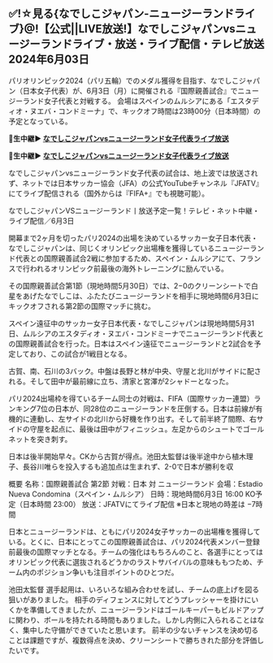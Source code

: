 <h2>✅!☆見る{なでしこジャパン-ニュージーランドライブ}@!【公式||LIVE放送!】なでしこジャパンvsニュージーランドライブ・放送・ライブ配信・テレビ放送 2024年6月03日</h2>

パリオリンピック2024（パリ五輪）でのメダル獲得を目指す、なでしこジャパン（日本女子代表）が、6月3日（月）に開催される『国際親善試合』でニュージーランド女子代表と対戦する。
会場はスペインのムルシアにある「エスタディオ・ヌエバ・コンドミーナ」で、キックオフ時間は23時00分（日本時間）の予定となっている。

<strong> 🔴生中継▶ <a href="https://onlinestreamshd.com/japan-vs-new-zealand/" rel="nofollow"> なでしこジャパンvsニュージーランド女子代表ライブ放送 </a> </strong>

<strong> 🔴生中継▶ <a href="https://onlinestreamshd.com/japan-vs-new-zealand/" rel="nofollow"> なでしこジャパンvsニュージーランド女子代表ライブ放送 </a> </strong>

なでしこジャパンvsニュージーランド女子代表の試合は、地上波では放送されず、ネットでは日本サッカー協会（JFA）の公式YouTubeチャンネル『JFATV』にてライブ配信される（国外からは『FIFA+』でも視聴可能）。

なでしこジャパンVSニュージーランド丨放送予定一覧！テレビ・ネット中継・ライブ配信／6月3日

開幕まで2ヶ月を切ったパリ2024の出場を決めているサッカー女子日本代表・なでしこジャパンは、同じくオリンピック出場権を獲得しているニュージーランド代表との国際親善試合2戦に参加するため、スペイン・ムルシアにて、フランスで行われるオリンピック前最後の海外トレーニングに励んでいる。

その国際親善試合第1節（現地時間5月30日）では、2−0のクリーンシートで白星をあげたなでしこは、ふたたびニュージーランドを相手に現地時間6月3日にキックオフされる第2節の国際マッチに挑む。

スペイン遠征中のサッカー女子日本代表・なでしこジャパンは現地時間5月31日、ムルシアのエスタディオ・ヌエバ・コンドミーナでニュージーランド代表との国際親善試合を行った。日本はスペイン遠征でニュージーランドと2試合を予定しており、この試合が1戦目となる。

古賀、南、石川の3バック。中盤は長野と林が中央、守屋と北川がサイドに配される。そして田中が最前線に立ち、清家と宮澤が2シャドーとなった。

パリ2024出場枠を得ているチーム同士の対戦は、FIFA（国際サッカー連盟）ランキング7位の日本が、同28位のニュージーランドを圧倒する。日本は前線が有機的に連動し、左サイドの北川から好機を作り出す。そして前半終了間際、右サイドの守屋を起点に、最後は田中がフィニッシュ。左足からのシュートでゴールネットを突き刺す。

日本は後半開始早々。CKから古賀が得点。池田太監督は後半途中から植木理子、長谷川唯らを投入するも追加点は生まれず、2-0で日本が勝利を収

概要
名称：国際親善試合 第2節
対戦：日本 対 ニュージーランド
会場：Estadio Nueva Condomina（スペイン・ムルシア）
日時：現地時間6月3日 16:00 KO予定（日本時間 23:00）
放送：JFATVにてライブ配信
※日本と現地の時差は −7時間

日本とニュージーランドは、ともにパリ2024女子サッカーの出場権を獲得している。とくに、日本にとってこの国際親善試合は、パリ2024代表メンバー登録前最後の国際マッチとなる。チームの強化はもちろんのこと、各選手にとってはオリンピック代表に選抜されるどうかのラストサバイバルの意味ももつため、チーム内のポジション争いも注目ポイントのひとつだ。

池田太監督
選手起用は、いろいろな組み合わせを試し、チームの底上げを図る狙いがありました。
相手のディフェンスに対してどうプレッシャーを掛けにいくかを準備してきましたが、ニュージーランドはゴールキーパーもビルドアップに関わり、ボールを持たれる時間もありました。しかし内側に入られることはなく、集中した守備ができていたと思います。
前半の少ないチャンスを決め切ることは課題ですが、複数得点を決め、クリーンシートで勝ちきれた部分を評価したいです。
